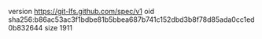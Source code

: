 version https://git-lfs.github.com/spec/v1
oid sha256:b86ac53ac3f1bdbe81b5bbea687b741c152dbd3b8f78d85ada0cc1ed0b832644
size 1911
